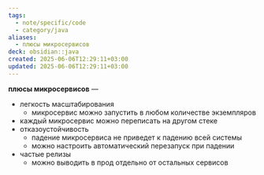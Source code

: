 ```yaml
---
tags:
  - note/specific/code
  - category/java
aliases:
  - плюсы микросервисов
deck: obsidian::java
created: 2025-06-06T12:29:11+03:00
updated: 2025-06-06T12:29:11+03:00
---
```


**плюсы микросервисов**
—
- легкость масштабирования
	- микросервис можно запустить в любом количестве экземпляров
- каждый микросервис можно переписать на другом стеке
- отказоустойчивость
	- падение микросервиса не приведет к падению всей системы
	- можно настроить автоматический перезапуск при падении
- частые релизы
	- можно выводить в прод отдельно от остальных сервисов 
